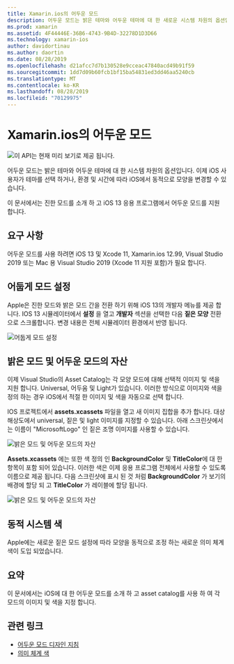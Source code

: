 ```yaml
---
title: Xamarin.ios의 어두운 모드
description: 어두운 모드는 밝은 테마와 어두운 테마에 대 한 새로운 시스템 차원의 옵션입니다. 이제 iOS 사용자가 테마를 선택 하거나 iOS에서 동적으로 모양을 변경할 수 있습니다.
ms.prod: xamarin
ms.assetid: 4F44446E-36B6-4743-9B4D-32278D1D3D66
ms.technology: xamarin-ios
author: davidortinau
ms.author: daortin
ms.date: 08/28/2019
ms.openlocfilehash: d21afcc7d7b130528e9cceac47840acd49b91f59
ms.sourcegitcommit: 1dd7d09b60fcb1bf15ba54831ed3dd46aa5240cb
ms.translationtype: MT
ms.contentlocale: ko-KR
ms.lasthandoff: 08/28/2019
ms.locfileid: "70129975"
---
```

# <a name="dark-mode-in-xamarinios"></a>Xamarin.ios의 어두운 모드

![이 API는 현재 미리 보기로 제공 됩니다.](~/media/shared/preview.png)

어두운 모드는 밝은 테마와 어두운 테마에 대 한 시스템 차원의 옵션입니다. 이제 iOS 사용자가 테마를 선택 하거나, 환경 및 시간에 따라 iOS에서 동적으로 모양을 변경할 수 있습니다.

이 문서에서는 진한 모드를 소개 하 고 iOS 13 응용 프로그램에서 어두운 모드를 지원 합니다.

## <a name="requirements"></a>요구 사항

어두운 모드를 사용 하려면 iOS 13 및 Xcode 11, Xamarin.ios 12.99, Visual Studio 2019 또는 Mac 용 Visual Studio 2019 (Xcode 11 지원 포함)가 필요 합니다.

## <a name="turning-on-dark-mode"></a>어둡게 모드 설정

Apple은 진한 모드와 밝은 모드 간을 전환 하기 위해 iOS 13의 개발자 메뉴를 제공 합니다. IOS 13 시뮬레이터에서 **설정** 을 열고 **개발자** 섹션을 선택한 다음 **짙은 모양** 전환으로 스크롤합니다. 변경 내용은 전체 시뮬레이터 환경에서 반영 됩니다.

![어둡게 모드 설정](dark-mode-images/LightAndDark_DeveloperSetting.png)

## <a name="assets-for-light-and-dark-modes"></a>밝은 모드 및 어두운 모드의 자산

이제 Visual Studio의 Asset Catalog는 각 모양 모드에 대해 선택적 이미지 및 색을 지원 합니다. Universal, 어두움 및 Light가 있습니다. 이러한 방식으로 이미지와 색을 정의 하는 경우 iOS에서 적절 한 이미지 및 색을 자동으로 선택 합니다.

IOS 프로젝트에서 **assets.xcassets** 파일을 열고 새 이미지 집합을 추가 합니다. 대상 해상도에서 universal, 짙은 및 light 이미지를 지정할 수 있습니다. 아래 스크린샷에서는 이름이 "MicrosoftLogo" 인 짙은 조명 이미지를 사용할 수 있습니다.

![밝은 모드 및 어두운 모드의 자산](dark-mode-images/LightAndDark_AssetCatalog2.png)

**Assets.xcassets** 에는 또한 색 정의 인 **BackgroundColor** 및 **TitleColor**에 대 한 항목이 포함 되어 있습니다. 이러한 색은 이제 응용 프로그램 전체에서 사용할 수 있도록 이름으로 제공 됩니다. 다음 스크린샷에 표시 된 것 처럼 **BackgroundColor** 가 보기의 배경에 할당 되 고 **TitleColor** 가 레이블에 할당 됩니다.

![밝은 모드 및 어두운 모드의 자산](dark-mode-images/LightAndDark_01.png)

## <a name="dynamic-system-colors"></a>동적 시스템 색

Apple에는 새로운 짙은 모드 설정에 따라 모양을 동적으로 조정 하는 새로운 의미 체계 색이 도입 되었습니다.

## <a name="summary"></a>요약

이 문서에서는 iOS에 대 한 어두운 모드를 소개 하 고 asset catalog를 사용 하 여 각 모드의 이미지 및 색을 지정 합니다.

## <a name="related-links"></a>관련 링크

- [어두운 모드 디자인 지침](https://developer.apple.com/design/human-interface-guidelines/ios/visual-design/dark-mode/)
- [의미 체계 색](https://developer.apple.com/design/human-interface-guidelines/ios/visual-design/color/#dynamic-system-colors)

